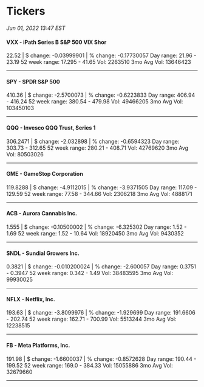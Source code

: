 # Tickers
*Jun 01, 2022 13:47 EST*

#### VXX - iPath Series B S&P 500 VIX Shor
22.52 | $ change: -0.03999901 | % change: -0.17730057
Day range: 21.96 - 23.19 52 week range: 17.295 - 41.65
Vol: 2263510 3mo Avg Vol: 13646423

---

#### SPY - SPDR S&P 500
410.36 | $ change: -2.5700073 | % change: -0.6223833
Day range: 406.94 - 416.24 52 week range: 380.54 - 479.98
Vol: 49466205 3mo Avg Vol: 103450103

---

#### QQQ - Invesco QQQ Trust, Series 1
306.2471 | $ change: -2.032898 | % change: -0.6594323
Day range: 303.73 - 312.65 52 week range: 280.21 - 408.71
Vol: 42769620 3mo Avg Vol: 80503026

---

#### GME - GameStop Corporation
119.8288 | $ change: -4.9112015 | % change: -3.9371505
Day range: 117.09 - 129.59 52 week range: 77.58 - 344.66
Vol: 2306218 3mo Avg Vol: 4888171

---

#### ACB - Aurora Cannabis Inc.
1.555 | $ change: -0.10500002 | % change: -6.325302
Day range: 1.52 - 1.69 52 week range: 1.52 - 10.64
Vol: 18920450 3mo Avg Vol: 9430352

---

#### SNDL - Sundial Growers Inc.
0.3821 | $ change: -0.010200024 | % change: -2.600057
Day range: 0.3751 - 0.3947 52 week range: 0.342 - 1.49
Vol: 38483595 3mo Avg Vol: 99930025

---

#### NFLX - Netflix, Inc.
193.63 | $ change: -3.8099976 | % change: -1.929699
Day range: 191.6606 - 202.74 52 week range: 162.71 - 700.99
Vol: 5513244 3mo Avg Vol: 12238515

---

#### FB - Meta Platforms, Inc.
191.98 | $ change: -1.6600037 | % change: -0.8572628
Day range: 190.44 - 199.52 52 week range: 169.0 - 384.33
Vol: 15055886 3mo Avg Vol: 32679660

---

